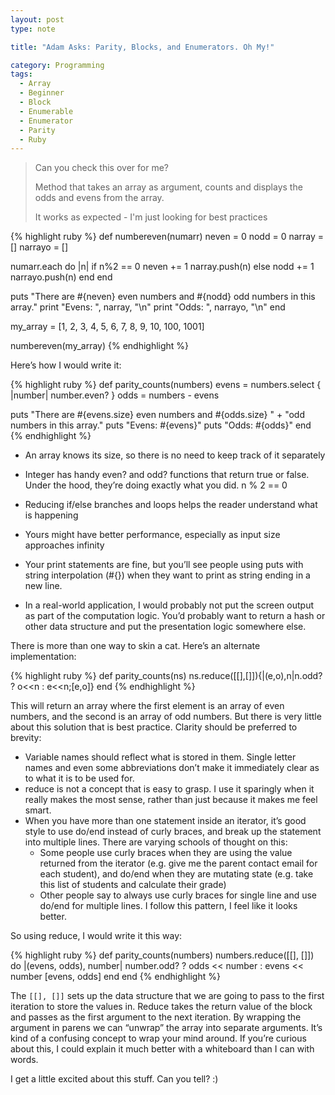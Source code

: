 ```yaml
---
layout: post
type: note

title: "Adam Asks: Parity, Blocks, and Enumerators. Oh My!"

category: Programming
tags:
  - Array
  - Beginner
  - Block
  - Enumerable
  - Enumerator
  - Parity
  - Ruby
---
```


> Can you check this over for me?
>
> Method that takes an array as argument, counts and displays the odds and evens from the array.
>
> It works as expected - I'm just looking for best practices

{% highlight ruby %}
def numbereven(numarr)
  neven = 0
  nodd = 0
  narray = []
  narrayo = []

  numarr.each do |n|
    if n%2 == 0
      neven += 1
      narray.push(n)
    else
      nodd += 1
      narrayo.push(n)
    end
  end

  puts "There are #{neven} even numbers and #{nodd} odd numbers in this array."
  print "Evens: ", narray, "\n"
  print "Odds: ", narrayo, "\n"
end

my_array = [1, 2, 3, 4, 5, 6, 7, 8, 9, 10, 100, 1001]

numbereven(my_array)
{% endhighlight %}

Here’s how I would write it:

{% highlight ruby %}
def parity_counts(numbers)
  evens = numbers.select { |number| number.even? }
  odds  = numbers - evens

  puts "There are #{evens.size} even numbers and #{odds.size} " +
       "odd numbers in this array."
  puts "Evens: #{evens}"
  puts "Odds:  #{odds}"
end
{% endhighlight %}

- An array knows its size, so there is no need to keep track of it separately

- Integer has handy even? and odd? functions that return true or false. Under
  the hood, they’re doing exactly what you did. n % 2 == 0
- Reducing if/else branches and loops helps the reader understand what is
  happening
- Yours might have better performance, especially as input size approaches
  infinity
- Your print statements are fine, but you’ll see people using puts with string
  interpolation (#{}) when they want to print as string ending in a new line.
- In a real-world application, I would probably not put the screen output as
  part of the computation logic. You’d probably want to return a hash or other
  data structure and put the presentation logic somewhere else.

There is more than one way to skin a cat. Here’s an alternate implementation:

{% highlight ruby %}
def parity_counts(ns)
  ns.reduce([[],[]]){|(e,o),n|n.odd? ? o<<n : e<<n;[e,o]}
end
{% endhighlight %}

This will return an array where the first element is an array of even numbers,
and the second is an array of odd numbers. But there is very little about this
solution that is best practice. Clarity should be preferred to brevity:

- Variable names should reflect what is stored in them. Single letter names and
  even some abbreviations don’t make it immediately clear as to what it is to be
  used for.
- reduce is not a concept that is easy to grasp. I use it sparingly when it
  really makes the most sense, rather than just because it makes me feel smart.
- When you have more than one statement inside an iterator, it’s good style to
  use do/end instead of curly braces, and break up the statement into multiple
  lines. There are varying schools of thought on this:
  - Some people use curly braces when they are using the value returned from the
    iterator (e.g. give me the parent contact email for each student), and
    do/end when they are mutating state (e.g. take this list of students and
      calculate their grade)
  - Other people say to always use curly braces for single line and use do/end
    for multiple lines. I follow this pattern, I feel like it looks better.

So using reduce, I would write it this way:

{% highlight ruby %}
def parity_counts(numbers)
  numbers.reduce([[], []]) do |(evens, odds), number|
    number.odd? ? odds << number : evens << number
    [evens, odds]
  end
end
{% endhighlight %}

The `[[], []]` sets up the data structure that we are going to pass to the first
iteration to store the values in. Reduce takes the return value of the block and
passes as the first argument to the next iteration. By wrapping the argument in
parens we can “unwrap” the array into separate arguments. It’s kind of a
confusing concept to wrap your mind around. If you’re curious about this, I
could explain it much better with a whiteboard than I can with words.

I get a little excited about this stuff. Can you tell? :)
